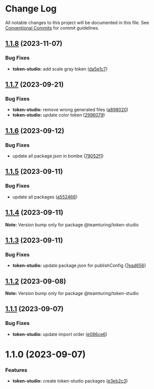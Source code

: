 # Change Log

All notable changes to this project will be documented in this file.
See [Conventional Commits](https://conventionalcommits.org) for commit guidelines.

## [1.1.8](https://github.com/weareteamturing/bombe/compare/@teamturing/token-studio@1.1.7...@teamturing/token-studio@1.1.8) (2023-11-07)

### Bug Fixes

- **token-studio:** add scale gray token ([da5e1c7](https://github.com/weareteamturing/bombe/commit/da5e1c739d0255b648e5fb0b9a3e3123155a28bc))

## [1.1.7](https://github.com/weareteamturing/bombe/compare/@teamturing/token-studio@1.1.6...@teamturing/token-studio@1.1.7) (2023-09-21)

### Bug Fixes

- **token-studio:** remove wrong generated files ([a898020](https://github.com/weareteamturing/bombe/commit/a89802085935f9ff773e58f0ab9957a2d09499cf))
- **token-studio:** update color token ([2996079](https://github.com/weareteamturing/bombe/commit/29960793a93d22ddf732e521cf5007a1ee6594e4))

## [1.1.6](https://github.com/weareteamturing/bombe/compare/@teamturing/token-studio@1.1.5...@teamturing/token-studio@1.1.6) (2023-09-12)

### Bug Fixes

- update all package.json in bombe ([79052f1](https://github.com/weareteamturing/bombe/commit/79052f13406a1bd8baf4660b475755835bda8daf))

## [1.1.5](https://github.com/weareteamturing/bombe/compare/@teamturing/token-studio@1.1.4...@teamturing/token-studio@1.1.5) (2023-09-11)

### Bug Fixes

- update all packages ([a552466](https://github.com/weareteamturing/bombe/commit/a552466e5d12adb1b3b7ead61817aa7f94ea762c))

## [1.1.4](https://github.com/weareteamturing/bombe/compare/@teamturing/token-studio@1.1.3...@teamturing/token-studio@1.1.4) (2023-09-11)

**Note:** Version bump only for package @teamturing/token-studio

## [1.1.3](https://github.com/weareteamturing/bombe/compare/@teamturing/token-studio@1.1.2...@teamturing/token-studio@1.1.3) (2023-09-11)

### Bug Fixes

- **token-studio:** update package.json for publishConfig ([7ead656](https://github.com/weareteamturing/bombe/commit/7ead65601f20fb539082c2422e9cdbdff6519908))

## [1.1.2](https://github.com/weareteamturing/bombe/compare/@teamturing/token-studio@1.1.1...@teamturing/token-studio@1.1.2) (2023-09-08)

**Note:** Version bump only for package @teamturing/token-studio

## [1.1.1](https://github.com/weareteamturing/bombe/compare/@teamturing/token-studio@1.1.0...@teamturing/token-studio@1.1.1) (2023-09-07)

### Bug Fixes

- **token-studio:** update import order ([e086ce6](https://github.com/weareteamturing/bombe/commit/e086ce60f45d0e710e04a8e4f0ff794099929f43))

# 1.1.0 (2023-09-07)

### Features

- **token-studio:** create token-studio packages ([e3eb2c3](https://github.com/weareteamturing/bombe/commit/e3eb2c398efc3f5e53f389f10466a9ff0fbfcab7))
